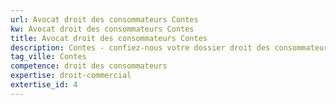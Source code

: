 ```yaml
---
url: Avocat droit des consommateurs Contes
kw: Avocat droit des consommateurs Contes
title: Avocat droit des consommateurs Contes
description: Contes - confiez-nous votre dossier droit des consommateurs
tag_ville: Contes
competence: droit des consommateurs
expertise: droit-commercial
extertise_id: 4
---
```

